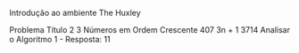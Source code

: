 Introdução ao ambiente The Huxley

Problema	Título
2		3 Números em Ordem Crescente
407		3n + 1
3714		Analisar o Algoritmo 1	-	Resposta: 11

